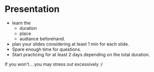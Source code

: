 # Presentation
- learn the 
    - duration
    - place
    - audiance
    beforehand.
- plan your slides considering at least 1 min for each slide. 
- Spare enough time for questions.
- Start practicing for at least 2 days depending on the total duration.

If you won't... you may stress out excessively :/ 
